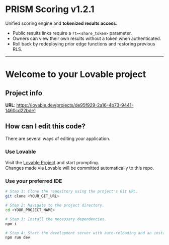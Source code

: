 # PRISM Scoring v1.2.1

Unified scoring engine and **tokenized results access**.

- Public results links require a `?t=<share_token>` parameter.
- Owners can view their own results without a token when authenticated.
- Roll back by redeploying prior edge functions and restoring previous RLS.

---

# Welcome to your Lovable project

## Project info

**URL**: https://lovable.dev/projects/de95f929-2a16-4b73-9441-1460cd22bde1

## How can I edit this code?

There are several ways of editing your application.

### Use Lovable

Visit the [Lovable Project](https://lovable.dev/projects/de95f929-2a16-4b73-9441-1460cd22bde1) and start prompting.  
Changes made via Lovable will be committed automatically to this repo.

### Use your preferred IDE

```sh
# Step 1: Clone the repository using the project's Git URL.
git clone <YOUR_GIT_URL>

# Step 2: Navigate to the project directory.
cd <YOUR_PROJECT_NAME>

# Step 3: Install the necessary dependencies.
npm i

# Step 4: Start the development server with auto-reloading and an instant preview.
npm run dev
